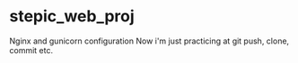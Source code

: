 # stepic_web_proj
Nginx and gunicorn configuration
Now i'm just practicing at git push, clone, commit etc.
